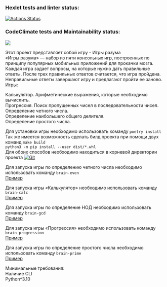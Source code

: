 ### Hexlet tests and linter status:
[![Actions Status](https://github.com/ReYaNOW/python-project-49/workflows/hexlet-check/badge.svg)](https://github.com/ReYaNOW/python-project-49/actions)
### CodeClimate tests and Maintainability status:
<a href="https://codeclimate.com/github/ReYaNOW/python-project-49/maintainability"><img src="https://api.codeclimate.com/v1/badges/f09f6f2f890183ba1102/maintainability" /></a>  
  
  
Этот проект представляет собой игру - Игры разума  
«Игры разума» — набор из пяти консольных игр, построенных по принципу популярных мобильных приложений для прокачки мозга. Каждая игра задает вопросы, на которые нужно дать правильные ответы. После трех правильных ответов считается, что игра пройдена. Неправильные ответы завершают игру и предлагают пройти ее заново. Игры:  

Калькулятор. Арифметические выражения, которые необходимо вычислить.  
Прогрессия. Поиск пропущенных чисел в последовательности чисел.  
Определение четного числа.  
Определение наибольшего общего делителя.  
Определение простого числа.  
  
  
Для установки игры необходимо использовать команду ```poetry install```  
Так же имеется возможность сделать билд проекта при помощи двух команд
```make build```  
```python3 -m pip install --user dist/*.whl```  
Для обоих способов необходимо находиться в корневой директории проекта
<a href="https://asciinema.org/a/608585?autoplay=1" target="_blank" rel="noreferrer"><img src="https://media.discordapp.net/attachments/324178393161793536/1153157794653024296/image.png" alt="Git" /></a>
  
Для запуска игры по определению четного числа необходимо использовать команду ```brain-even```  
[Пример](https://asciinema.org/a/551560?autoplay=1)  
  
Для запуска игры «Калькулятор» необходимо использовать команду ```brain-calc```  
[Пример](https://asciinema.org/a/551578?autoplay=1)  
  
Для запуска игры по определение НОД необходимо использовать команду ```brain-gcd```  
[Пример](https://asciinema.org/a/551517?autoplay=1)  
  
Для запуска игры «Прогрессия» необходимо использовать команду ```brain-progression```  
[Пример](https://asciinema.org/a/551531?autoplay=1)  
  
Для запуска игры по определение простого числа необходимо использовать команду ```brain-prime```  
[Пример](https://asciinema.org/a/551539?autoplay=1)  
  
Минимальные требования:  
Наличие CLI  
Python^3.10  
